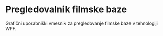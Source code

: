 # Pregledovalnik filmske baze

Grafični uporabniški vmesnik za pregledovanje filmske baze v tehnologiji WPF.
